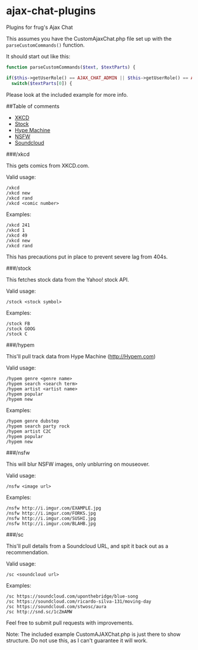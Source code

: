 ajax-chat-plugins
=================

Plugins for frug's Ajax Chat

This assumes you have the CustomAjaxChat.php file set up with the `parseCustomCommands()` function.

It should start out like this:

```php
function parseCustomCommands($text, $textParts) {

if($this->getUserRole() == AJAX_CHAT_ADMIN || $this->getUserRole() == AJAX_CHAT_MODERATOR || $this->getUserRole() == AJAX_CHAT_USER || $this->getUserRole() == AJAX_CHAT_GUEST) {
  switch($textParts[0]) {
```

Please look at the included example for more info.

##Table of comments

* [XKCD](#xkcd)
* [Stock](#stock)
* [Hype Machine](#hypem)
* [NSFW](#nsfw)
* [Soundcloud](#sc)

###/xkcd

This gets comics from XKCD.com.


Valid usage:

    /xkcd
    /xkcd new
    /xkcd rand
    /xkcd <comic number>

Examples:

    /xkcd 241
    /xkcd 1
    /xkcd 49
    /xkcd new
    /xkcd rand

This has precautions put in place to prevent severe lag from 404s.

###/stock

This fetches stock data from the Yahoo! stock API. 

Valid usage:
    
    /stock <stock symbol>

Examples:

    /stock FB
    /stock GOOG
    /stock C

###/hypem

This'll pull track data from Hype Machine (http://Hypem.com)

Valid usage:

    /hypem genre <genre name>
    /hypem search <search term>
    /hypem artist <artist name>
    /hypem popular
    /hypem new

Examples:

    /hypem genre dubstep
    /hypem search party rock
    /hypem artist C2C
    /hypem popular
    /hypem new

###/nsfw

This will blur NSFW images, only unblurring on mouseover.

Valid usage:

    /nsfw <image url>
    
Examples:

    /nsfw http://i.imgur.com/EXAMPLE.jpg
    /nsfw http://i.imgur.com/FORKS.jpg
    /nsfw http://i.imgur.com/SUSHI.jpg
    /nsfw http://i.imgur.com/BLAHB.jpg
    
###/sc

This'll pull details from a Soundcloud URL, and spit it back out as a recommendation.

Valid usage:

    /sc <soundcloud url>
    
Examples:

    /sc https://soundcloud.com/uponthebridge/blue-song
    /sc https://soundcloud.com/ricardo-silva-131/moving-day
    /sc https://soundcloud.com/stwosc/aura
    /sc http://snd.sc/1cZmAMW

Feel free to submit pull requests with improvements.

Note: The included example CustomAJAXChat.php is just there to show structure. Do not use this, as I can't guarantee it will work. 